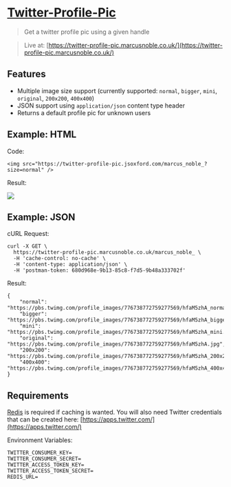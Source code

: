 # [Twitter-Profile-Pic](https://github.com/AverageMarcus/TwitterProfilePic)

> Get a twitter profile pic using a given handle

> Live at: [https://twitter-profile-pic.marcusnoble.co.uk/](https://twitter-profile-pic.marcusnoble.co.uk/)

## Features

* Multiple image size support (currently supported: `normal`, `bigger`, `mini`, `original`, `200x200`, `400x400`)
* JSON support using `application/json` content type header
* Returns a default profile pic for unknown users

## Example: HTML

Code:
```
<img src="https://twitter-profile-pic.jsoxford.com/marcus_noble_?size=normal" />
```
Result:

![](https://twitter-profile-pic.jsoxford.com/marcus_noble_?size=normal)

## Example: JSON
cURL Request:
```
curl -X GET \
  https://twitter-profile-pic.marcusnoble.co.uk/marcus_noble_ \
  -H 'cache-control: no-cache' \
  -H 'content-type: application/json' \
  -H 'postman-token: 680d968e-9b13-85c8-f7d5-9b48a333702f'
```

Result:
```
{
    "normal": "https://pbs.twimg.com/profile_images/776738772759277569/hfaM5zhA_normal.jpg",
    "bigger": "https://pbs.twimg.com/profile_images/776738772759277569/hfaM5zhA_bigger.jpg",
    "mini": "https://pbs.twimg.com/profile_images/776738772759277569/hfaM5zhA_mini.jpg",
    "original": "https://pbs.twimg.com/profile_images/776738772759277569/hfaM5zhA.jpg",
    "200x200": "https://pbs.twimg.com/profile_images/776738772759277569/hfaM5zhA_200x200.jpg",
    "400x400": "https://pbs.twimg.com/profile_images/776738772759277569/hfaM5zhA_400x400.jpg"
}
```

## Requirements

[Redis](https://redis.io/) is required if caching is wanted. You will also need Twitter credentials that can be created here: [https://apps.twitter.com/](https://apps.twitter.com/)

Environment Variables:
```
TWITTER_CONSUMER_KEY=
TWITTER_CONSUMER_SECRET=
TWITTER_ACCESS_TOKEN_KEY=
TWITTER_ACCESS_TOKEN_SECRET=
REDIS_URL=
```
